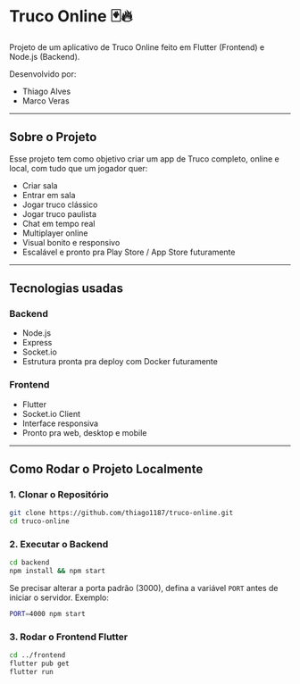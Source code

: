 # Truco Online 🃏🔥

Projeto de um aplicativo de Truco Online feito em Flutter (Frontend) e Node.js (Backend).

Desenvolvido por:  
- Thiago Alves  
- Marco Veras

---

## Sobre o Projeto

Esse projeto tem como objetivo criar um app de Truco completo, online e local, com tudo que um jogador quer:

- Criar sala
- Entrar em sala
- Jogar truco clássico
- Jogar truco paulista
- Chat em tempo real
- Multiplayer online
- Visual bonito e responsivo
- Escalável e pronto pra Play Store / App Store futuramente

---

## Tecnologias usadas

### Backend
- Node.js
- Express
- Socket.io
- Estrutura pronta pra deploy com Docker futuramente

### Frontend
- Flutter
- Socket.io Client
- Interface responsiva
- Pronto pra web, desktop e mobile

---

## Como Rodar o Projeto Localmente

### 1. Clonar o Repositório

```bash
git clone https://github.com/thiago1187/truco-online.git
cd truco-online

```

### 2. Executar o Backend

```bash
cd backend
npm install && npm start
```
Se precisar alterar a porta padrão (3000), defina a variável `PORT` antes de iniciar o servidor. Exemplo:

```bash
PORT=4000 npm start
```

### 3. Rodar o Frontend Flutter

```bash
cd ../frontend
flutter pub get
flutter run
```
